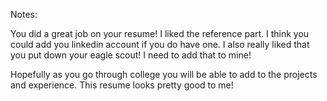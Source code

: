 Notes:

You did a great job on your resume! I liked the reference part. I think you could add you linkedin account if you do have one. 
I also really liked that you put down your eagle scout! I need to add that to mine! 

Hopefully as you go through college you will be able to add to the projects and experience. 
This resume looks pretty good to me! 
